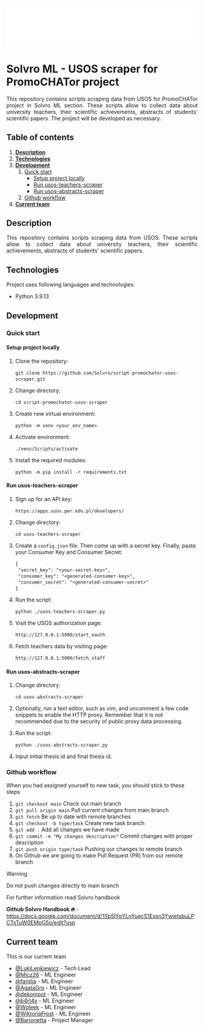 <p align="center">
    <img src="./assets/solvro.png">
</p>

# Solvro ML - USOS scraper for PromoCHATor project
<p align="justify">
This repository contains scripts scraping data from USOS for PromoCHATor project in Solvro ML section. These scripts allow to collect data about university teachers, their scientific achievements, abstracts of students' scientific papers. The project will be developed as necessary.
</p>

## Table of contents

1. **[Description](#description)**
2. **[Technologies](#technologies)**
3. **[Development](#development)**
   1. [Quick start](#quick-start)
      - [Setup project locally](#setup-project-locally)
      - [Run usos-teachers-scraper](#run-usos-teachers-scraper)
      - [Run usos-abstracts-scraper](#run-usos-abstracts-scraper)
   2. [Github workflow](#github-workflow)
4. **[Current team](#current-team)**

## Description
<p align="justify"> 
This repository contains scripts scraping data from USOS. These scripts allow to collect data about university teachers, their scientific achievements, abstracts of students' scientific papers.
</p>

## Technologies
Project uses following languages and technologies
* Python 3.9.13

## Development
### Quick start
#### Setup project locally

1. Clone the repository:

   ```
   git clone https://github.com/Solvro/script-promochator-usos-scraper.git
   ```

2. Change directory:

   ```
   cd script-promochator-usos-scraper
   ```

3. Create new virtual environment:

   ```
   python -m venv <your_env_name>
   ```

4. Activate environment:

   ```
   ./venv/Scripts/activate
   ```

5. Install the required modules:

   ```
   python -m pip install -r requirements.txt
   ```

#### Run usos-teachers-scraper

1. Sign up for an API key:

   ```
   https://apps.usos.pwr.edu.pl/developers/
   ```

2. Change directory:

   ```
   cd usos-teachers-scraper
   ```

3. Create a `config.json` file. Then come up with a secret key. Finally, paste your Consumer Key and Consumer Secret:

   ```
   {
    "secret_key": "<your-secret-key>",
    "consumer_key": "<generated-consumer-key>",
    "consumer_secret": "<generated-consumer-secret>"
   }
   ```

4. Run the script:

   ```
   python ./usos-teachers-scraper.py
   ```

5. Visit the USOS authorization page:
   
   ```
   http://127.0.0.1:5000/start_oauth
   ```

6. Fetch teachers data by visiting page:
   ```
   http://127.0.0.1:5000/fetch_staff
   ```

#### Run usos-abstracts-scraper

1. Change directory:

   ```
   cd usos-abstracts-scraper
   ```

2. Optionally, run a text editor, such as vim, and uncomment a few code snippets to enable the HTTP proxy. Remember that it is not recommended due to the security of public proxy data processing.

3. Run the script:

   ```
   python ./usos-abstracts-scraper.py
   ```

4. Input initial thesis id and final thesis id.

### Github workflow

When you had assigned yourself to new task, you should stick to these steps
1. `git checkout main` Check out main branch
2. `git pull origin main` Pull current changes from main branch
3. `git fetch` Be up to date with remote branches
4. `git checkout -b type/task` Create new task branch
5. `git add .` Add all changes we have made
6. `git commit -m "My changes description"` Commit changes with proper description
7. `git push origin type/task` Pushing our changes to remote branch
8. On Github we are going to make Pull Request (PR) from our remote branch
 
> [!WARNING]
> Do not push changes directly to main branch

For further information read Solvro handbook

**Github Solvro Handbook 🔥** - https://docs.google.com/document/d/1Sb5lYqYLnYuecS1Essn3YwietsbuLPCTsTuW0EMpG5o/edit?usp

## Current team
This is our current team
- [@LukiLenkiewicz](https://github.com/LukiLenkiewicz) - Tech Lead
- [@Micz26](https://github.com/Micz26) - ML Engineer
- [@farqlia](https://github.com/farqlia) - ML Engineer
- [@AgataGro](https://github.com/AgataGro) - ML Engineer
- [@dekompot](https://github.com/dekompot) - ML Engineer
- [@b4rt4s](https://github.com/b4rt4s) - ML Engineer
- [@Woleek](https://github.com/Woleek) - ML Engineer
- [@WiktoriaFrost](https://github.com/WiktoriaFrost) - ML Engineer
- [@Barionetta](https://github.com/Barionetta) - Project Manager
